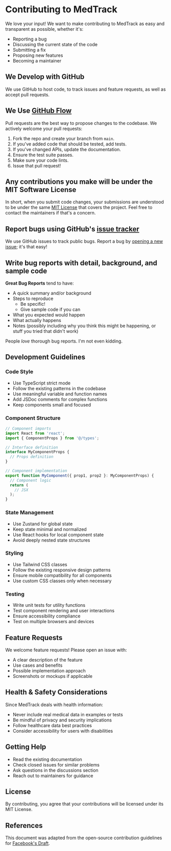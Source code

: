 # Contributing to MedTrack

We love your input! We want to make contributing to MedTrack as easy and transparent as possible, whether it's:

- Reporting a bug
- Discussing the current state of the code
- Submitting a fix
- Proposing new features
- Becoming a maintainer

## We Develop with GitHub

We use GitHub to host code, to track issues and feature requests, as well as accept pull requests.

## We Use [GitHub Flow](https://guides.github.com/introduction/flow/index.html)

Pull requests are the best way to propose changes to the codebase. We actively welcome your pull requests:

1. Fork the repo and create your branch from `main`.
2. If you've added code that should be tested, add tests.
3. If you've changed APIs, update the documentation.
4. Ensure the test suite passes.
5. Make sure your code lints.
6. Issue that pull request!

## Any contributions you make will be under the MIT Software License

In short, when you submit code changes, your submissions are understood to be under the same [MIT License](http://choosealicense.com/licenses/mit/) that covers the project. Feel free to contact the maintainers if that's a concern.

## Report bugs using GitHub's [issue tracker](https://github.com/your-username/MedTrack/issues)

We use GitHub issues to track public bugs. Report a bug by [opening a new issue](https://github.com/your-username/MedTrack/issues/new); it's that easy!

## Write bug reports with detail, background, and sample code

**Great Bug Reports** tend to have:

- A quick summary and/or background
- Steps to reproduce
  - Be specific!
  - Give sample code if you can
- What you expected would happen
- What actually happens
- Notes (possibly including why you think this might be happening, or stuff you tried that didn't work)

People *love* thorough bug reports. I'm not even kidding.

## Development Guidelines

### Code Style

* Use TypeScript strict mode
* Follow the existing patterns in the codebase
* Use meaningful variable and function names
* Add JSDoc comments for complex functions
* Keep components small and focused

### Component Structure

```typescript
// Component imports
import React from 'react';
import { ComponentProps } from '@/types';

// Interface definition
interface MyComponentProps {
  // Props definition
}

// Component implementation
export function MyComponent({ prop1, prop2 }: MyComponentProps) {
  // Component logic
  return (
    // JSX
  );
}
```

### State Management

* Use Zustand for global state
* Keep state minimal and normalized
* Use React hooks for local component state
* Avoid deeply nested state structures

### Styling

* Use Tailwind CSS classes
* Follow the existing responsive design patterns
* Ensure mobile compatibility for all components
* Use custom CSS classes only when necessary

### Testing

* Write unit tests for utility functions
* Test component rendering and user interactions
* Ensure accessibility compliance
* Test on multiple browsers and devices

## Feature Requests

We welcome feature requests! Please open an issue with:

- A clear description of the feature
- Use cases and benefits
- Possible implementation approach
- Screenshots or mockups if applicable

## Health & Safety Considerations

Since MedTrack deals with health information:

- Never include real medical data in examples or tests
- Be mindful of privacy and security implications
- Follow healthcare data best practices
- Consider accessibility for users with disabilities

## Getting Help

- Read the existing documentation
- Check closed issues for similar problems
- Ask questions in the discussions section
- Reach out to maintainers for guidance

## License

By contributing, you agree that your contributions will be licensed under its MIT License.

## References

This document was adapted from the open-source contribution guidelines for [Facebook's Draft](https://github.com/facebook/draft-js/blob/master/CONTRIBUTING.md).
